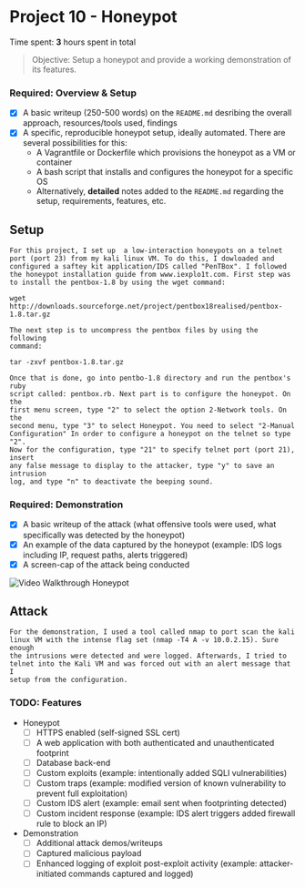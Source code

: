 # Project 10 - Honeypot

Time spent: **3** hours spent in total

> Objective: Setup a honeypot and provide a working demonstration of its features.

### Required: Overview & Setup

- [x] A basic writeup (250-500 words) on the `README.md` desribing the overall approach, resources/tools used, findings
- [x] A specific, reproducible honeypot setup, ideally automated. There are several possibilities for this:
	- A Vagrantfile or Dockerfile which provisions the honeypot as a VM or container
	- A bash script that installs and configures the honeypot for a specific OS
	- Alternatively, **detailed** notes added to the `README.md` regarding the setup, requirements, features, etc.

## Setup

    For this project, I set up  a low-interaction honeypots on a telnet 
    port (port 23) from my kali linux VM. To do this, I dowloaded and 
    configured a saftey kit application/IDS called "PenTBox". I followed 
    the honeypot installation guide from www.iexplo1t.com. First step was 
    to install the pentbox-1.8 by using the wget command: 
```
wget http://downloads.sourceforge.net/project/pentbox18realised/pentbox-1.8.tar.gz
```
    The next step is to uncompress the pentbox files by using the following 
    command:
```
tar -zxvf pentbox-1.8.tar.gz
```
    Once that is done, go into pentbo-1.8 directory and run the pentbox's ruby
    script called: pentbox.rb. Next part is to configure the honeypot. On the 
    first menu screen, type "2" to select the option 2-Network tools. On the 
    second menu, type "3" to select Honeypot. You need to select "2-Manual 
    Configuration" In order to configure a honeypot on the telnet so type "2". 
    Now for the configuration, type "21" to specify telnet port (port 21), insert 
    any false message to display to the attacker, type "y" to save an intrusion 
    log, and type "n" to deactivate the beeping sound.


### Required: Demonstration

- [x] A basic writeup of the attack (what offensive tools were used, what specifically was detected by the honeypot)
- [x] An example of the data captured by the honeypot (example: IDS logs including IP, request paths, alerts triggered)
- [x] A screen-cap of the attack being conducted

<img src='./honeypot.gif' title='Video Walkthrough' width='' alt='Video Walkthrough Honeypot' />

## Attack
    For the demonstration, I used a tool called nmap to port scan the kali 
    linux VM with the intense flag set (nmap -T4 A -v 10.0.2.15). Sure enough 
    the intrusions were detected and were logged. Afterwards, I tried to 
    telnet into the Kali VM and was forced out with an alert message that I 
    setup from the configuration.

### TODO: Features
- Honeypot
	- [ ] HTTPS enabled (self-signed SSL cert)
	- [ ] A web application with both authenticated and unauthenticated footprint
	- [ ] Database back-end
	- [ ] Custom exploits (example: intentionally added SQLI vulnerabilities)
	- [ ] Custom traps (example: modified version of known vulnerability to prevent full exploitation)
	- [ ] Custom IDS alert (example: email sent when footprinting detected)
	- [ ] Custom incident response (example: IDS alert triggers added firewall rule to block an IP)
- Demonstration
	- [ ] Additional attack demos/writeups
	- [ ] Captured malicious payload
	- [ ] Enhanced logging of exploit post-exploit activity (example: attacker-initiated commands captured and logged)